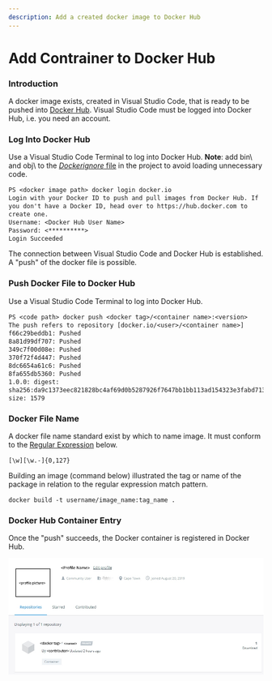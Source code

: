```yaml
---
description: Add a created docker image to Docker Hub
---
```


# Add Contrainer to Docker Hub

### Introduction

A docker image exists, created in Visual Studio Code, that is ready to be pushed into [Docker Hub](https://cloud.docker.com).  Visual Studio Code must be logged into Docker Hub, i.e. you need an account.

### Log Into Docker Hub

Use a Visual Studio Code Terminal to log into Docker Hub.  **Note**: add bin\ and obj\ to the [_Dockerignore_ file](https://codefresh.io/docker-tutorial/not-ignore-dockerignore/) in the project to avoid loading unnecessary code.

```text
PS <docker image path> docker login docker.io
Login with your Docker ID to push and pull images from Docker Hub. If you don't have a Docker ID, head over to https://hub.docker.com to create one.
Username: <Docker Hub User Name>
Password: <**********>
Login Succeeded
```

The connection between Visual Studio Code and Docker Hub is established.  A "push" of the docker file is possible.

### Push Docker File to Docker Hub

Use a Visual Studio Code Terminal to log into Docker Hub.

```text
PS <code path> docker push <docker tag>/<container name>:<version>
The push refers to repository [docker.io/<user>/<container name>]
f66c29beddb1: Pushed
8a81d99df707: Pushed
349c7f00d08e: Pushed
370f72f4d447: Pushed
8dc6654a61c6: Pushed
8fa655db5360: Pushed
1.0.0: digest: sha256:da9c1373eec821828bc4af69d0b5287926f7647bb1bb113ad154323e3fabd713 size: 1579
```

### Docker File Name

A docker file name standard exist by which to name image.  It must conform to the [Regular Expression](https://regex101.com/) below.

```text
[\w][\w.-]{0,127}
```

Building an image \(command below\) illustrated the tag or name of the package in relation to the regular expression match pattern.

```text
docker build -t username/image_name:tag_name .
```

### Docker Hub Container Entry

Once the "push" succeeds, the Docker container is registered in Docker Hub.

![Docker Hub Repository Listing](../.gitbook/assets/docker-hub-container-entry.jpg)


